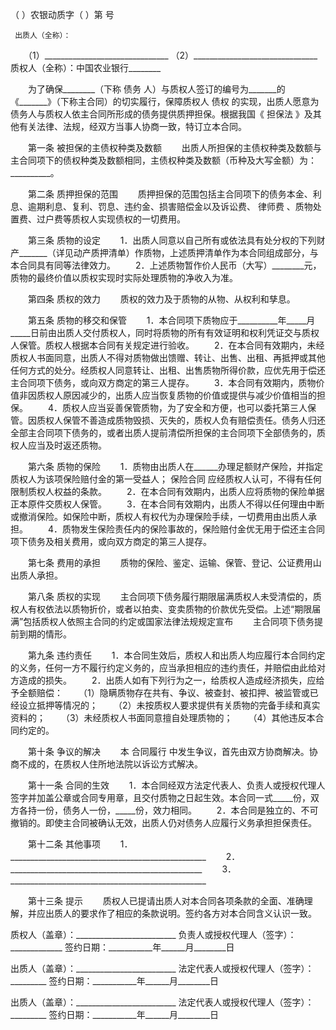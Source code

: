 
 


（    ）农银动质字（    ）第    号


     出质人（全称）：
　　（1）_______________________________ 
    （2）_______________________________ 
    质权人（全称）：中国农业银行________


　　为了确保________（下称
债务
人）与质权人签订的编号为_______的《_______》（下称主合同）的切实履行，保障质权人
债权
的实现，出质人愿意为债务人与质权人依主合同所形成的债务提供质押担保。根据我国《
担保法
》及其他有关法律、法规，经双方当事人协商一致，特订立本合同。


　　第一条  被担保的主债权种类及数额 
　　出质人所担保的主债权种类及数额与主合同项下的债权种类及数额相同，主债权种类及数额（币种及大写金额）为：__________。
 
　　第二条  质押担保的范围 
　　质押担保的范围包括主合同项下的债务本金、利息、逾期利息、复利、罚息、违约金、损害赔偿金以及诉讼费、
律师费
、质物处置费、过户费等质权人实现债权的一切费用。
 
　　第三条  质物的设定 
　　1．出质人同意以自己所有或依法具有处分权的下列财产_______（详见动产质押清单）作质物，上述质押清单作为本合同组成部分，与本合同具有同等法律效力。 
　　2．上述质物暂作价人民币（大写）________元，质物的最终价值以质权实现时实际处理质物的净收入为准。
 
　　第四条  质权的效力 
　　质权的效力及于质物的从物、从权利和孳息。
 
　　第五条  质物的移交和保管 
　　1．本合同项下质物应于__________年_____月_____日前由出质人交付质权人，同时将质物的所有有效证明和权利凭证交与质权人保管。质权人根据本合同有关规定进行验收。 
　　2．在本合同有效期内，未经质权人书面同意，出质人不得对质物做出馈赠、转让、出售、出租、再抵押或其他任何方式的处分。经质权人同意转让、出租、出售质物所得价款，应优先用于偿还主合同项下债务，或向双方商定的第三人提存。 
　　3．本合同有效期内，质物价值非因质权人原因减少的，出质人应当恢复质物的价值或提供与减少价值相当的担保。 
　　4．质权人应当妥善保管质物，为了安全和方便，也可以委托第三人保管。因质权人保管不善造成质物毁损、灭失的，质权人负有赔偿责任。债务人归还全部主合同项下债务的，或者出质人提前清偿所担保的主合同项下全部债务的，质权人应当及时返还质物。
 
　　第六条  质物的保险 
　　1．质物由出质人在______办理足额财产保险，并指定质权人为该项保险赔付金的第一受益人；
保险合同
应经质权人认可，不得有任何限制质权人权益的条款。 
　　2．在本合同有效期内，出质人应将质物的保险单据正本原件交质权人保管。 
　　3．在本合同有效期内，出质人不得以任何理由中断或撤消保险。如保险中断，质权人有权代为办理保险手续，一切费用由出质人承担。 
　　4．质物发生保险责任内的保险事故的，保险赔付金优无用于偿还主合同项下债务及相关费用，或向双方商定的第三人提存。
 
　　第七条  费用的承担 
　　质物的保险、鉴定、运输、保管、登记、公证费用山出质人承担。
 
　　第八条  质权的实现 
　　主合同项下债务履行期限届满质权人未受清偿的，质权人有权依法以质物折价，或者以拍卖、变卖质物的价款优先受偿。上述“期限届满”包括质权人依照主合同的约定或国家法律法规规定宣布 
　　主合同项下债务提前到期的情形。
 
　　第九条  违约责任 
　　1．本合同生效后，质权人和出质人均应履行本合同约定的义务，任何一方不履行约定义务的，应当承担相应的违约责任，并赔偿由此给对方造成的损失。 
　　2．出质人如有下列行为之一，给质权人造成经济损失，应给予全额赔偿： 
　　（1）隐瞒质物存在共有、争议、被查封、被扣押、被监管或已经设立抵押等情况的； 
　　（2）未按质权人要求提供有关质物的完备手续和真实资料的； 
　　（3）未经质权人书面同意擅自处理质物的； 
　　（4）其他违反本合同约定的。
 
　　第十条  争议的解决 
　　本
合同履行
中发生争议，首先由双方协商解决。协商不成的，在质权人住所地法院以诉讼方式解决。
 
　　第十一条  合同的生效 
　　1．本合同经双方法定代表人、负责人或授权代理人签字并加盖公章或合同专用章，且交付质物之日起生效。本合同一式_____份，双方各持一份，债务人一份，_____份，效力相同。 
　　2．本合同是独立的、不可撤销的。即使主合同被确认无效，出质人仍对债务人应履行义务承担担保责任。
 
　　第十二条  其他事项 
　　1．_________________________________________________ 
　　2．________________________________________________ 
　　3．_________________________________________________


　　第十三条  提示 
　　质权人已提请出质人对本合同各项条款的全面、准确理解，并应出质人的要求作了相应的条款说明。签约各方对本合同含义认识一致。 
 



质权人（盖章）：_________________________
负责人或授权代理人（签字）：_____________
签约日期：___________年______月________日


出质人（盖章）：_________________________
法定代表人或授权代理人（签字）：_________
签约日期：___________年______月________日


出质人（盖章）：_________________________
法定代表人或授权代理人（签字）：_________
签约日期：___________年______月________日
 


 

 
 
 
 
 
  


  
 

  


  


  
 
 
 
 

